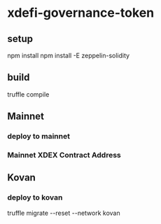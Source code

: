 # xdefi-governance-token

## setup

npm install
npm install -E zeppelin-solidity

## build

truffle compile

## Mainnet

### deploy to mainnet

### Mainnet XDEX Contract Address

## Kovan

### deploy to kovan

truffle migrate --reset --network kovan


